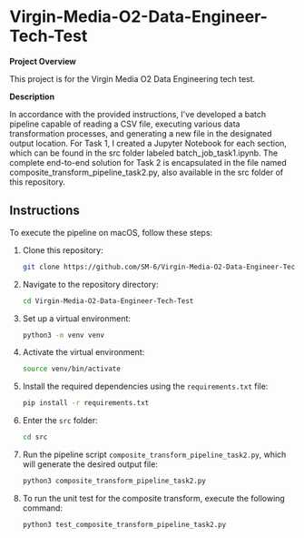 # Virgin-Media-O2-Data-Engineer-Tech-Test

**Project Overview**

This project is for the Virgin Media O2 Data Engineering tech test.

**Description**

In accordance with the provided instructions, I've developed a batch pipeline capable of reading a CSV file, executing various data transformation processes, and generating a new file in the designated output location. For Task 1, I created a Jupyter Notebook for each section, which can be found in the src folder labeled batch_job_task1.ipynb. The complete end-to-end solution for Task 2 is encapsulated in the file named composite_transform_pipeline_task2.py, also available in the src folder of this repository.

## Instructions

To execute the pipeline on macOS, follow these steps:

1. Clone this repository:
   ```bash
   git clone https://github.com/SM-6/Virgin-Media-O2-Data-Engineer-Tech-Test.git
   ```

2. Navigate to the repository directory:
   ```bash
   cd Virgin-Media-O2-Data-Engineer-Tech-Test 
   ```

3. Set up a virtual environment:
   ```bash
   python3 -m venv venv 
   ```

4. Activate the virtual environment:
   ```bash
   source venv/bin/activate 
   ```

5. Install the required dependencies using the `requirements.txt` file:
   ```bash
   pip install -r requirements.txt 
   ```

6. Enter the `src` folder:
   ```bash
   cd src 
   ```

7. Run the pipeline script `composite_transform_pipeline_task2.py`, which will generate the desired output file:
   ```bash
   python3 composite_transform_pipeline_task2.py
   ```

8. To run the unit test for the composite transform, execute the following command:
   ```bash
   python3 test_composite_transform_pipeline_task2.py
   ```
